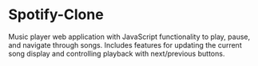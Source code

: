 # Spotify-Clone
Music player web application with JavaScript functionality to play, pause, and navigate through songs. Includes features for updating the current song display and controlling playback with next/previous buttons.

